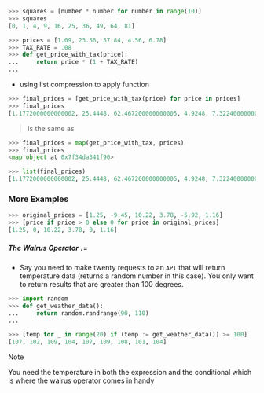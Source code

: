 
```python
>>> squares = [number * number for number in range(10)]
>>> squares
[0, 1, 4, 9, 16, 25, 36, 49, 64, 81]
```



```python
>>> prices = [1.09, 23.56, 57.84, 4.56, 6.78]
>>> TAX_RATE = .08
>>> def get_price_with_tax(price):
...     return price * (1 + TAX_RATE)
...
```

- using list compression to apply function
```python
>>> final_prices = [get_price_with_tax(price) for price in prices]
>>> final_prices
[1.1772000000000002, 25.4448, 62.467200000000005, 4.9248, 7.322400000000001]
```
> is the same as
```python
>>> final_prices = map(get_price_with_tax, prices)
>>> final_prices
<map object at 0x7f34da341f90>

>>> list(final_prices)
[1.1772000000000002, 25.4448, 62.467200000000005, 4.9248, 7.322400000000001]
```

### More Examples

```python
>>> original_prices = [1.25, -9.45, 10.22, 3.78, -5.92, 1.16]
>>> [price if price > 0 else 0 for price in original_prices]
[1.25, 0, 10.22, 3.78, 0, 1.16]
```

##### The Walrus Operator `:=`

- Say you need to make twenty requests to an `API` that will return temperature data (returns a random number in this case). You only want to return results that are greater than 100 degrees.
```python
>>> import random
>>> def get_weather_data():
...     return random.randrange(90, 110)
...

>>> [temp for _ in range(20) if (temp := get_weather_data()) >= 100]
[107, 102, 109, 104, 107, 109, 108, 101, 104]
```

> [!note]
> You need the temperature in both the expression and the conditional which is where the walrus operator comes in handy

